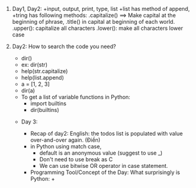 1. Day1, Day2:
    +input, output, print, type, list
    +list has method of append, 
    +tring has following methods:
        .capitalize() ==> Make capital at the beginning of phrase, 
        .title() in capital at beginning of each world.
        .upper(): capitalize all characters
        .lower(): make all characters lower case
2. Day2:
    How to search the code you need?
    + dir(<object>)
    + ex: dir(str)
    + help(str.capitalize)
    + help(list.append)
    + a = [1, 2, 3]
    + dir(a)
    + To get a list of variable functions in Python: 
      + import builtins
      + dir(builtins)
      
3. Day 3:
   + Recap of day2: English: the todos list is populated 
   with value over-and-over again. (Điền)
   + in Python using match case, 
     + default is an anonymous value (suggest to use _)
     + Don't need to use break as C
     + We can use bitwise OR operator in case statement.
   + Programming Tool/Concept of the Day: What surprisingly is Python:
     + 